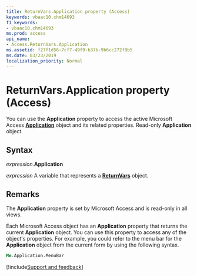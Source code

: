 ```yaml
---
title: ReturnVars.Application property (Access)
keywords: vbaac10.chm14693
f1_keywords:
- vbaac10.chm14693
ms.prod: access
api_name:
- Access.ReturnVars.Application
ms.assetid: f27f1d56-7cf7-49f9-b37b-9b6cc272f9b5
ms.date: 03/23/2019
localization_priority: Normal
---
```



# ReturnVars.Application property (Access)

You can use the **Application** property to access the active Microsoft Access **[Application](Access.Application.md)** object and its related properties. Read-only **Application** object. 


## Syntax

_expression_.**Application**

_expression_ A variable that represents a **[ReturnVars](Access.ReturnVars.md)** object.


## Remarks

The **Application** property is set by Microsoft Access and is read-only in all views.

Each Microsoft Access object has an **Application** property that returns the current **Application** object. You can use this property to access any of the object's properties. For example, you could refer to the menu bar for the **Application** object from the current form by using the following syntax.

```vb
Me.Application.MenuBar 

```



[!include[Support and feedback](~/includes/feedback-boilerplate.md)]